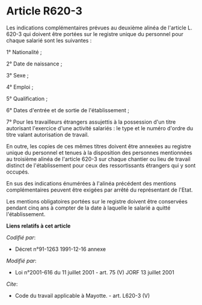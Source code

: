 # Article R620-3

Les indications complémentaires prévues au deuxième alinéa de l'article L. 620-3 qui doivent être portées sur le registre
unique du personnel pour chaque salarié sont les suivantes : 

1° Nationalité ; 

2° Date de naissance ; 

3° Sexe ; 

4° Emploi ; 

5° Qualification ; 

6° Dates d'entrée et de sortie de l'établissement ; 

7° Pour les travailleurs étrangers assujettis à la possession d'un titre autorisant l'exercice d'une activité salariés : le
type et le numéro d'ordre du titre valant autorisation de travail. 

En outre, les copies de ces mêmes titres doivent être annexées au registre unique du personnel et tenues à la disposition des
personnes mentionnées au troisième alinéa de l'article 620-3 sur chaque chantier ou lieu de travail distinct de
l'établissement pour ceux des ressortissants étrangers qui y sont occupés. 

En sus des indications énumérées à l'alinéa précédent des mentions complémentaires peuvent être exigées par arrêté du
représentant de l'Etat. 

Les mentions obligatoires portées sur le registre doivent être conservées pendant cinq ans à compter de la date à laquelle le
salarié a quitté l'établissement.

**Liens relatifs à cet article**

_Codifié par_:

  - Décret n°91-1263 1991-12-16 annexe

_Modifié par_:

  - Loi n°2001-616 du 11 juillet 2001 - art. 75 (V) JORF 13 juillet 2001

_Cite_:

  - Code du travail applicable à Mayotte. - art. L620-3 (V)
